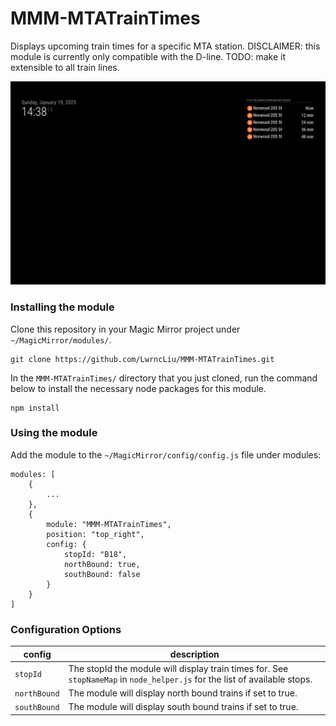 # MMM-MTATrainTimes

Displays upcoming train times for a specific MTA station. DISCLAIMER: this module is currently only compatible with the D-line. TODO: make it extensible to all train lines.

![example](./documentation/example.png)

### Installing the module
Clone this repository in your Magic Mirror project under `~/MagicMirror/modules/`.
```
git clone https://github.com/LwrncLiu/MMM-MTATrainTimes.git
```

In the `MMM-MTATrainTimes/` directory that you just cloned, run the command below to install the necessary node packages for this module.
```
npm install
``` 

### Using the module
Add the module to the `~/MagicMirror/config/config.js` file under modules:
```
modules: [
    {
        ...
    },
	{
	    module: "MMM-MTATrainTimes",
		position: "top_right",
		config: {
		    stopId: "B18",
			northBound: true,
            southBound: false
		}
	}
]
```

### Configuration Options
| config | description | 
| --- | --- |
| `stopId` | The stopId the module will display train times for. See `stopNameMap` in `node_helper.js` for the list of available stops. |
| `northBound` | The module will display north bound trains if set to true. |
| `southBound` | The module will display south bound trains if set to true. |